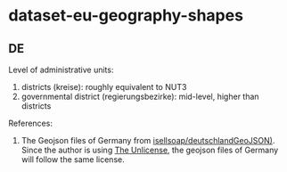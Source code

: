 # dataset-eu-geography-shapes

## DE

Level of administrative units:

1. districts (kreise): roughly equivalent to NUT3
2. governmental district (regierungsbezirke): mid-level, higher than districts

References:

1. The Geojson files of Germany from [isellsoap/deutschlandGeoJSON)](https://github.com/isellsoap/deutschlandGeoJSON). Since the author is using [The Unlicense](https://github.com/isellsoap/deutschlandGeoJSON/blob/master/LICENSE.md), the geojson files of Germany will follow the same license.

